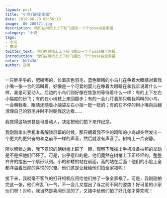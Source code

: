 ```yaml
---
layout: post
title: "小鸟们的全家福"
date: 2018-06-20 09:56:19
image: '00-200771.jpg'
description: 他们在树梢上上下纷飞摆出一个个pose拍全家福
category: '小说'
tags:
- 小说
- 意境
twitter_text: 他们在树梢上上下纷飞摆出一个个pose拍全家福
introduction: 他们在树梢上上下纷飞摆出一个个pose拍全家福
color: 'bb743d'
author: 夜雨
---
```


一只胖乎乎的，肥嘟嘟的，长着灰色羽毛，蓝色眼睛的小鸟儿在争着大眼睛对着我小嘴一张一合的鸣叫着，好像是一个可爱的婴儿在睁着大眼睛在和我诉说着什么一样，甚是可爱动人。后边的小鸟们则好像在焦急的等待着什么一样：有的上下左右小幅度的纷飞；有的在小树枝上来回踱步；有的一会儿盯着那只朝我鸣叫的小鸟，一会朝我看，眼睛还随着小脑袋左右小摇一眨一眨的；有的在不停的用小嘴向后翻清理自己的羽毛并时不时朝我这边看......

我觉得这场景甚是可爱动人，决定把他们拍下来作纪念。

我刚刚拿出手机准备解锁屏幕的时候，那只朝着我不住的鸣叫的小鸟却突然发出一个更大的更兴奋的和之前不一样的声音，然后就没有声音了。树梢上一片安静。

所以解锁之后，我下意识的朝树梢上瞄了一眼，观察下我掏出手机准备拍照的举动是不是把他们吓坏了。可是，出乎意料的是，他们竟然在树梢上正正经经的，整整齐齐的摆出一个扇形队列。小的和矮的站在前面，高的站在后面！他们的小脸上全都洋溢着压抑的喜悦的兴奋。他们这是让我给他们拍全家福呢！

接下来，我就毫不客气的打开相机应用给他们拍了一张全家福了。可是，我刚刚拍完这一张，他们有乱飞一气，不一会儿又摆出了与之前不同的姿势！好可爱的小家伙们呀！对称，我当然是喜闻乐见的了，又接中给他们拍了好几张才算完呢！